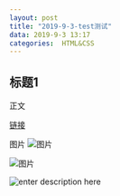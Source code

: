 ```yaml
---
layout: post
title: "2019-9-3-test测试"
data: 2019-9-3 13:17
categories:  HTML&CSS
---
```


## 标题1

正文

[链接](www.google.com)

图片
![图片](/images/1567487979672.png)

![图片](./1567487979672.png)


![enter description here](https://www.github.com/LonlyPan/blog_images/raw/master/post/1567488981167.png)

